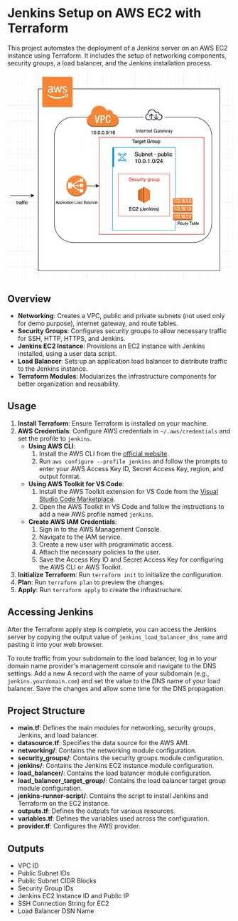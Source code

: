 # Jenkins Setup on AWS EC2 with Terraform

This project automates the deployment of a Jenkins server on an AWS EC2 instance using Terraform. It includes the setup of networking components, security groups, a load balancer, and the Jenkins installation process.

![aws ec2 jenkins setup](images/infrastructure-architecture.png)

## Overview

- **Networking**: Creates a VPC, public and private subnets (not used only for demo purpose), internet gateway, and route tables.
- **Security Groups**: Configures security groups to allow necessary traffic for SSH, HTTP, HTTPS, and Jenkins.
- **Jenkins EC2 Instance**: Provisions an EC2 instance with Jenkins installed, using a user data script.
- **Load Balancer**: Sets up an application load balancer to distribute traffic to the Jenkins instance.
- **Terraform Modules**: Modularizes the infrastructure components for better organization and reusability.

## Usage

1. **Install Terraform**: Ensure Terraform is installed on your machine.
2. **AWS Credentials**: Configure AWS credentials in `~/.aws/credentials` and set the profile to `jenkins`.
    - **Using AWS CLI**:
      1. Install the AWS CLI from the [official website](https://aws.amazon.com/cli/).
      2. Run `aws configure --profile jenkins` and follow the prompts to enter your AWS Access Key ID, Secret Access Key, region, and output format.
    - **Using AWS Toolkit for VS Code**:
      1. Install the AWS Toolkit extension for VS Code from the [Visual Studio Code Marketplace](https://marketplace.visualstudio.com/items?itemName=AmazonWebServices.aws-toolkit-vscode).
      2. Open the AWS Toolkit in VS Code and follow the instructions to add a new AWS profile named `jenkins`.
    - **Create AWS IAM Credentials**:
      1. Sign in to the AWS Management Console.
      2. Navigate to the IAM service.
      3. Create a new user with programmatic access.
      4. Attach the necessary policies to the user.
      5. Save the Access Key ID and Secret Access Key for configuring the AWS CLI or AWS Toolkit.
3. **Initialize Terraform**: Run `terraform init` to initialize the configuration.
4. **Plan**: Run `terraform plan` to preview the changes.
5. **Apply**: Run `terraform apply` to create the infrastructure.

## Accessing Jenkins

After the Terraform apply step is complete, you can access the Jenkins server by copying the output value of `jenkins_load_balancer_dns_name` and pasting it into your web browser.

To route traffic from your subdomain to the load balancer, log in to your domain name provider's management console and navigate to the DNS settings. Add a new A record with the name of your subdomain (e.g., `jenkins.yourdomain.com`) and set the value to the DNS name of your load balancer. Save the changes and allow some time for the DNS propagation.


## Project Structure

- **main.tf**: Defines the main modules for networking, security groups, Jenkins, and load balancer.
- **datasource.tf**: Specifies the data source for the AWS AMI.
- **networking/**: Contains the networking module configuration.
- **security_groups/**: Contains the security groups module configuration.
- **jenkins/**: Contains the Jenkins EC2 instance module configuration.
- **load_balancer/**: Contains the load balancer module configuration.
- **load_balancer_target_group/**: Contains the load balancer target group module configuration.
- **jenkins-runner-script/**: Contains the script to install Jenkins and Terraform on the EC2 instance.
- **outputs.tf**: Defines the outputs for various resources.
- **variables.tf**: Defines the variables used across the configuration.
- **provider.tf**: Configures the AWS provider.

## Outputs

- VPC ID
- Public Subnet IDs
- Public Subnet CIDR Blocks
- Security Group IDs
- Jenkins EC2 Instance ID and Public IP
- SSH Connection String for EC2
- Load Balancer DSN Name

